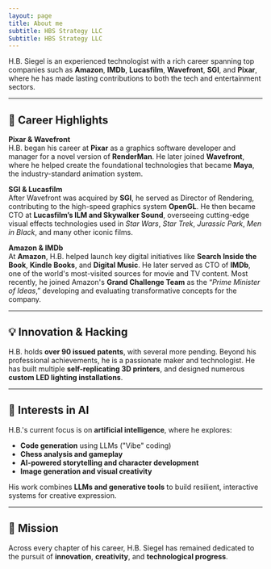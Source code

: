 ```yaml
---
layout: page
title: About me
subtitle: HBS Strategy LLC
Subtitle: HBS Strategy LLC
---
```

H.B. Siegel is an experienced technologist with a rich career spanning top companies such as **Amazon**, **IMDb**, **Lucasfilm**, **Wavefront**, **SGI**, and **Pixar**, where he has made lasting contributions to both the tech and entertainment sectors.

---

## 🚀 Career Highlights

**Pixar & Wavefront**  
H.B. began his career at **Pixar** as a graphics software developer and manager for a novel version of **RenderMan**. He later joined **Wavefront**, where he helped create the foundational technologies that became **Maya**, the industry-standard animation system.

**SGI & Lucasfilm**  
After Wavefront was acquired by **SGI**, he served as Director of Rendering, contributing to the high-speed graphics system **OpenGL**. He then became CTO at **Lucasfilm’s ILM and Skywalker Sound**, overseeing cutting-edge visual effects technologies used in *Star Wars*, *Star Trek*, *Jurassic Park*, *Men in Black*, and many other iconic films.

**Amazon & IMDb**  
At **Amazon**, H.B. helped launch key digital initiatives like **Search Inside the Book**, **Kindle Books**, and **Digital Music**. He later served as CTO of **IMDb**, one of the world's most-visited sources for movie and TV content. Most recently, he joined Amazon's **Grand Challenge Team** as the “*Prime Minister of Ideas*,” developing and evaluating transformative concepts for the company.

---

## 💡 Innovation & Hacking

H.B. holds **over 90 issued patents**, with several more pending. Beyond his professional achievements, he is a passionate maker and technologist. He has built multiple **self-replicating 3D printers**, and designed numerous **custom LED lighting installations**.

---

## 🤖 Interests in AI

H.B.'s current focus is on **artificial intelligence**, where he explores:
- **Code generation** using LLMs ("Vibe" coding)
- **Chess analysis and gameplay**
- **AI-powered storytelling and character development**
- **Image generation and visual creativity**

His work combines **LLMs and generative tools** to build resilient, interactive systems for creative expression.

---

## 🎯 Mission

Across every chapter of his career, H.B. Siegel has remained dedicated to the pursuit of **innovation**, **creativity**, and **technological progress**.
